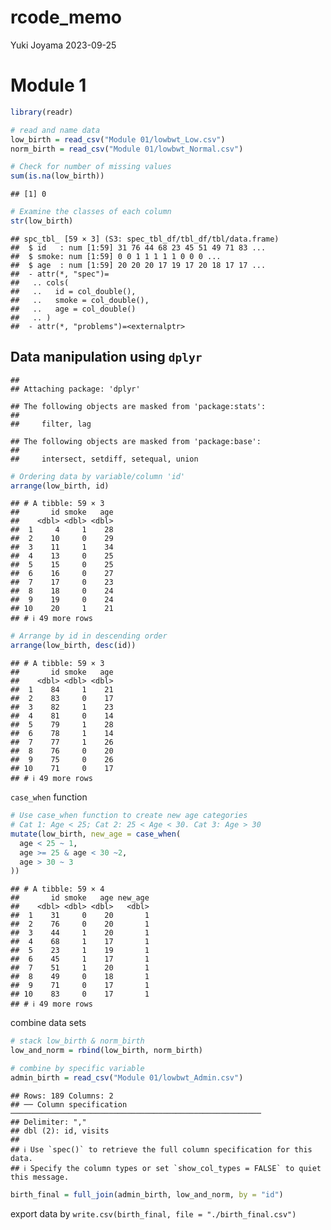 rcode_memo
================
Yuki Joyama
2023-09-25

# Module 1

``` r
library(readr)

# read and name data
low_birth = read_csv("Module 01/lowbwt_Low.csv")
norm_birth = read_csv("Module 01/lowbwt_Normal.csv")
```

``` r
# Check for number of missing values
sum(is.na(low_birth))
```

    ## [1] 0

``` r
# Examine the classes of each column
str(low_birth)
```

    ## spc_tbl_ [59 × 3] (S3: spec_tbl_df/tbl_df/tbl/data.frame)
    ##  $ id   : num [1:59] 31 76 44 68 23 45 51 49 71 83 ...
    ##  $ smoke: num [1:59] 0 0 1 1 1 1 1 0 0 0 ...
    ##  $ age  : num [1:59] 20 20 20 17 19 17 20 18 17 17 ...
    ##  - attr(*, "spec")=
    ##   .. cols(
    ##   ..   id = col_double(),
    ##   ..   smoke = col_double(),
    ##   ..   age = col_double()
    ##   .. )
    ##  - attr(*, "problems")=<externalptr>

## Data manipulation using `dplyr`

    ## 
    ## Attaching package: 'dplyr'

    ## The following objects are masked from 'package:stats':
    ## 
    ##     filter, lag

    ## The following objects are masked from 'package:base':
    ## 
    ##     intersect, setdiff, setequal, union

``` r
# Ordering data by variable/column 'id'
arrange(low_birth, id)
```

    ## # A tibble: 59 × 3
    ##       id smoke   age
    ##    <dbl> <dbl> <dbl>
    ##  1     4     1    28
    ##  2    10     0    29
    ##  3    11     1    34
    ##  4    13     0    25
    ##  5    15     0    25
    ##  6    16     0    27
    ##  7    17     0    23
    ##  8    18     0    24
    ##  9    19     0    24
    ## 10    20     1    21
    ## # ℹ 49 more rows

``` r
# Arrange by id in descending order
arrange(low_birth, desc(id))
```

    ## # A tibble: 59 × 3
    ##       id smoke   age
    ##    <dbl> <dbl> <dbl>
    ##  1    84     1    21
    ##  2    83     0    17
    ##  3    82     1    23
    ##  4    81     0    14
    ##  5    79     1    28
    ##  6    78     1    14
    ##  7    77     1    26
    ##  8    76     0    20
    ##  9    75     0    26
    ## 10    71     0    17
    ## # ℹ 49 more rows

`case_when` function

``` r
# Use case_when function to create new age categories
# Cat 1: Age < 25; Cat 2: 25 < Age < 30. Cat 3: Age > 30
mutate(low_birth, new_age = case_when(
  age < 25 ~ 1, 
  age >= 25 & age < 30 ~2,
  age > 30 ~ 3
))
```

    ## # A tibble: 59 × 4
    ##       id smoke   age new_age
    ##    <dbl> <dbl> <dbl>   <dbl>
    ##  1    31     0    20       1
    ##  2    76     0    20       1
    ##  3    44     1    20       1
    ##  4    68     1    17       1
    ##  5    23     1    19       1
    ##  6    45     1    17       1
    ##  7    51     1    20       1
    ##  8    49     0    18       1
    ##  9    71     0    17       1
    ## 10    83     0    17       1
    ## # ℹ 49 more rows

combine data sets

``` r
# stack low_birth & norm_birth
low_and_norm = rbind(low_birth, norm_birth)

# combine by specific variable
admin_birth = read_csv("Module 01/lowbwt_Admin.csv")
```

    ## Rows: 189 Columns: 2
    ## ── Column specification ────────────────────────────────────────────────────────
    ## Delimiter: ","
    ## dbl (2): id, visits
    ## 
    ## ℹ Use `spec()` to retrieve the full column specification for this data.
    ## ℹ Specify the column types or set `show_col_types = FALSE` to quiet this message.

``` r
birth_final = full_join(admin_birth, low_and_norm, by = "id")
```

export data by `write.csv(birth_final, file = "./birth_final.csv")`
